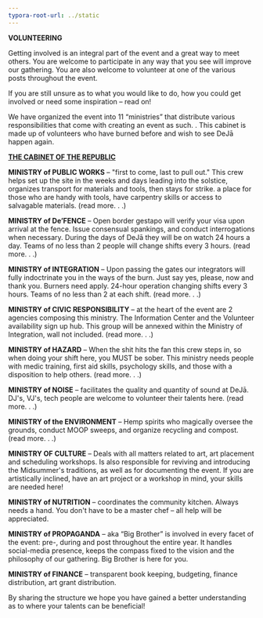 ```yaml
---
typora-root-url: ../static
---
```


**VOLUNTEERING**

Getting involved is an integral part of the event and a great way to meet others.  You are welcome to participate in any way that you see will improve our gathering.  You are also welcome to volunteer at one of the various posts throughout the event. 

If you are still unsure as to what you would like to do, how you could get involved or need some inspiration – read on!

We have organized the event into 11 “ministries” that distribute various responsibilities that come with creating an event as such. . This cabinet is made up of volunteers who have burned before and wish to see DeJā happen again. 



**<u>THE CABINET OF THE REPUBLIC</u>**

**MINISTRY of PUBLIC WORKS** – "first to come, last to pull out."  This crew helps set up the site in the weeks and days leading into the solstice, organizes transport for materials and tools,  then stays for strike.   a place for those who are handy with tools,  have carpentry skills or access to salvagable materials. (read more. . .) 

**MINISTRY of De’FENCE** –   Open border gestapo will verify your visa upon arrival at the fence.  Issue consensual spankings, and conduct interrogations when necessary.  During the days of DeJā they will be on watch 24 hours a day. Teams of no less than 2 people will change shifts every 3 hours.  (read more. . .)

**MINISTRY of INTEGRATION**  –  Upon passing the gates our integrators will fully indoctrinate you in the ways of the burn.  Just say yes, please, now and thank you.  Burners need apply.  24-hour operation changing shifts every 3 hours.  Teams of no less than 2 at each shift.  (read more. . .)

**MINISTRY of CIVIC RESPONSIBILITY**  –  at the heart of the event are 2 agencies composing this ministry. The Information Center and the Volunteer availability sign up hub. This group will be annexed within the Ministry of Integration, wall not included.  (read more. . .)

**MINISTRY of HAZARD**  –  When the shit hits the fan this crew steps in, so when doing your shift here, you MUST be sober. This ministry needs people with medic training, first aid skills, psychology skills,  and those with a disposition to help others.  (read more. . .)

**MINISTRY of NOISE**  –  facilitates the quality and quantity of sound at DeJā.  DJ's, VJ's, tech people are welcome to volunteer their talents here.  (read more. . .)

**MINISTRY of the ENVIRONMENT** –  Hemp spirits who magically oversee the grounds, conduct MOOP sweeps, and organize recycling and compost. (read more. . .)

**MINISTRY OF CULTURE** – Deals with all matters related to art, art placement and scheduling workshops. Is also responsible for reviving and introducing the Midsummer's traditions, as well as for documenting the event. If you are artistically inclined, have an art project or a workshop in mind, your skills are needed here!

**MINISTRY of NUTRITION** – coordinates the community kitchen. Always needs a hand. You don't have to be a master chef – all help will be appreciated. 

**MINISTRY of PROPAGANDA** –  aka “Big Brother” is involved in every facet of the event: pre-, during and post throughout the entire year.  It handles social-media presence, keeps the compass fixed to the vision and the philosophy of our gathering. Big Brother is here for you. 

**MINISTRY of FINANCE**  –  transparent book keeping, budgeting, finance distribution, art grant distribution. 



By sharing the structure we hope you have gained a better understanding as to where your talents can be beneficial!